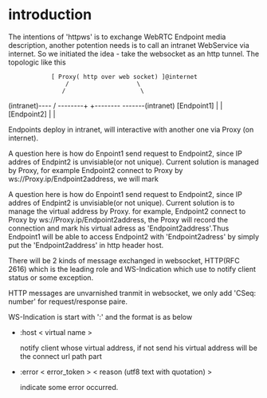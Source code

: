 
# introduction
The intentions of 'httpws' is to exchange WebRTC Endpoint media description, another potention needs is to call an intranet WebService via internet. So we initiated the idea - take the websocket as an http tunnel.  The topologic like this

                  
                [ Proxy( http over web socket) ]@internet
                    /                   \
                   /                     \
  (intranet)----  / --------+   +-------- \-------(intranet)
              [Endpoint1]    |   |      [Endpoint2]
                             |   |
      
Endpoints deploy in intranet, will interactive with another one via Proxy (on internet).

A question here is how do Enpoint1 send request to Endpoint2, since IP addres of Endpint2 is unvisiable(or not unique). Current solution is managed by Proxy, for example Endpoint2 connect to Proxy by ws://Proxy.ip/Endpoint2address, we will mark



A question here is how do Enpoint1 send request to Endpoint2, since IP addres of Endpint2 is unvisiable(or not unique). Current solution is to manage the virtual address by Proxy. for example, Endpoint2 connect to Proxy by ws://Proxy.ip/Endpoint2address, the Proxy will record the connection and mark his virtual adress as 'Endpoint2address'.Thus Endpoint1 will be able to access Endpoint2 with 'Endpoint2adress' by simply put the 'Endpoint2address' in http header host.

There will be 2 kinds of message exchanged in websocket, HTTP(RFC 2616) which is the leading role and WS-Indication which use to notify client status or some exception.

HTTP messages are unvarnished tranmit in websocket, we only add 'CSeq: number'  for request/response paire.

WS-Indication is start with ':' and the format is as below
* :host < virtual name >
   <p>
   notify client whose virtual address, if not send his virtual address will be the connect url path part
   </p>

* :error < error_token  > < reason (utf8 text with quotation) >
   <p>
   indicate some error occurred.
   </p>
